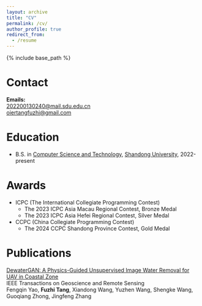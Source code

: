 ```yaml
---
layout: archive
title: "CV"
permalink: /cv/
author_profile: true
redirect_from:
  - /resume
---
```


{% include base_path %}

Contact
======
**Emails:** <br />
202200130240@mail.sdu.edu.cn <br />
oiertangfuzhi@gmail.com <br />


Education
======
* B.S. in [Computer Science and Technology](https://www.cs.sdu.edu.cn/), [Shandong University](https://bkjx.sdu.edu.cn/), 2022-present

Awards
======
* ICPC (The International Collegiate Programming Contest)
  * The 2023 ICPC Asia Macau Regional Contest, Bronze Medal
  * The 2023 ICPC Asia Hefei Regional Contest, Silver Medal
* CCPC (China Collegiate Programming Contest)
  * The 2024 CCPC Shandong Province Contest, Gold Medal

Publications
======
  [DewaterGAN: A Physics-Guided Unsupervised Image Water Removal for UAV in Coastal Zone](https://ieeexplore.ieee.org/document/10720144) <br />IEEE Transactions on Geoscience and Remote Sensing<br />
  Fengqin Yao, **Fuzhi Tang**, Xiandong Wang, Yuzhen Wang, Shengke Wang, Guoqiang Zhong, Jingfeng Zhang